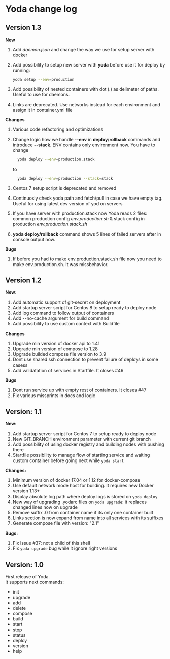 # Yoda change log

## Version 1.3

**New**
1. Add *daemon.json* and change the way we use for setup server with docker
2. Add possibility to setup new server with **yoda** before use it for deploy by running:

    ```bash
    yoda setup --env=production
    ```

3. Add possibility of nested containers with dot (.) as delimeter of paths. Useful to use for daemons.
4. Links are deprecated. Use networks instead for each environment and assign it in container.yml file

**Changes**
1. Various code refactoring and optimizations
2. Change logic how we handle **--env** in **deploy**/**rollback** commands and introduce **--stack**. ENV contains only environment now. You have to change

    ```bash
      yoda deploy --env=production.stack
    ```

    to

    ```bash
      yoda deploy --env=production --stack=stack
    ```

3. Centos 7 setup script is deprecated and removed
4. Continuosly check yoda path and fetch/pull in case we have empty tag. Useful for using latest dev version of yod on servers
5. If you have server with production.stack now Yoda reads 2 files: common production config *env.production.sh* & stack config in production *env.production.stack.sh*
6. **yoda deploy/rollback** command shows 5 lines of failed servers after in console output now.

**Bugs**
1. If before you had to make env.production.stack.sh file now you need to make env.production.sh. It was missbehavior.

## Version 1.2
**New:**
1. Add automatic support of git-secret on deployment
2. Add startup server script for Centos 8 to setup ready to deploy node
3. Add log command to follow output of containers
4. Add --no-cache argument for build command
5. Add possibility to use custom context with Buildfile

**Changes**
1. Upgrade min version of docker api to 1.41
2. Upgrade min version of compose to 1.28
3. Upgrade builded compose file version to 3.9
4. Dont use shared ssh connection to prevent failure of deploys in some casess
5. Add validatation of services in Startfile. It closes #46

**Bugs**
1. Dont run service up with empty rest of containers. It closes #47
2. Fix various missprints in docs and logic

## Version: 1.1
**New:**
1. Add startup server script for Centos 7 to setup ready to deploy node
2. New GIT_BRANCH environment parameter with current git branch
3. Add possibility of using docker registry and building nodes with pushing there
4. Startfile possibility to manage flow of starting service and waiting custom container before going next while `yoda start`

**Changes:**
1. Minimum version of docker 17.04 or 1.12 for docker-compose
2. Use default network mode host for building. It requires new Docker version 1.13+
3. Display absolute log path where deploy logs is stored on `yoda deploy`
4. New way of upgrading .yodarc files on `yoda upgrade`: it replaces changed lines now on upgrade
5. Remove suffix .0 from container name if its only one container built
6. Links section is now expand from name into all services with its suffixes
7. Generate compose file with version: "2.1"

**Bugs:**
1. Fix Issue #37: not a child of this shell
2. Fix `yoda upgrade` bug while it ignore right versions

## Version: 1.0
First release of Yoda.  
It supports next commands:  
 - init
 - upgrade
 - add
 - delete
 - compose
 - build
 - start
 - stop
 - status
 - deploy
 - version
 - help
